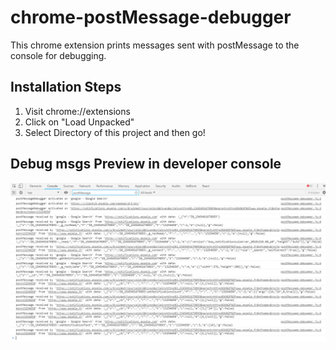 # chrome-postMessage-debugger

This chrome extension prints messages sent with postMessage to the console for debugging.


## Installation Steps

1. Visit chrome://extensions
2. Click on "Load Unpacked"
3. Select Directory of this project and then go!

## Debug msgs Preview in developer console
![preview](https://raw.githubusercontent.com/rohitcoder/PostMessage-Inspector/master/docs/screenshot.png)
